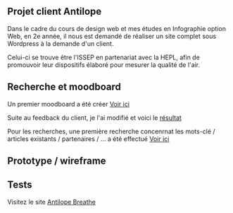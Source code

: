 ## Projet client Antilope

Dans le cadre du cours de design web et mes études en Infographie option Web, en 2e année, il nous est demandé de réaliser un site complet sous Wordpress
à la demande d'un client.

Celui-ci se trouve être l'ISSEP en partenariat avec la HEPL, afin de promouvoir leur dispositifs élaboré pour mesurer la qualité de l'air.


## Recherche et moodboard

Un premier moodboard a été créer [Voir ici](https://github.com/AlineDB/projet_Antilope/blob/main/doc/moodboard%20antilope.xd)

Suite au feedback du client, je l'ai modifié et voici le [résultat](https://github.com/AlineDB/projet_Antilope/blob/main/doc/design%20antilope%202.xd)

Pour les recherches, une première recherche concenrnat les mots-clé / articles existants / partenaires / ... a été effectué [Voir ici](https://github.com/AlineDB/projet_Antilope/blob/main/doc/doc.md)


## Prototype / wireframe


## Tests







Visitez le site [Antilope Breathe](https://antilope.aline-db.be/fr)











